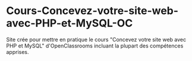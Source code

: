 # Cours-Concevez-votre-site-web-avec-PHP-et-MySQL-OC
Site crée pour mettre en pratique le cours "Concevez votre site web avec PHP et MySQL" d'OpenClassrooms incluant la plupart des compétences apprises.
